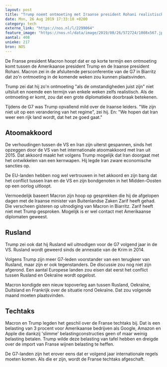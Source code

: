 ```yaml
---
layout: post
title: "Trump noemt ontmoeting met Iraanse president Rohani realistisch"
date: Mon, 26 Aug 2019 17:33:10 +0200
category: tech
externe_link: "https://nos.nl/l/2299064"
feature_image: "https://nos.nl/data/image/2019/08/26/572724/1008x567.jpg"
aantal: 408
unieke: 217
bron: NOS
---
```


<p>De Franse president Macron hoopt dat er op korte termijn een ontmoeting komt tussen de Amerikaanse president Trump en de Iraanse president Rohani. Macron zei in de afsluitende persconferentie van de G7 in Biarritz dat zo'n ontmoeting in de komende weken zou kunnen plaatsvinden.</p>
<p>Trump zei dat hij zo'n ontmoeting "als de omstandigheden juist zijn" niet uitsluit en noemde een termijn van enkele weken zelfs realistisch. Als de ontmoeting er komt, zou dat een grote diplomatieke doorbraak betekenen.</p>
<p>Tijdens de G7 was Trump opvallend mild over de Iraanse leiders. "We zijn niet uit op een verandering van het regime", zei hij. En: "We hopen dat Iran weer een rijk land wordt, dat het ze goed gaat."</p>
<h2>Atoomakkoord</h2>
<p>De verhoudingen tussen de VS en Iran zijn uiterst gespannen, sinds het opzeggen door de VS van het internationale atoomakkoord met Iran uit 2015. Dat akkoord maakt het volgens Trump mogelijk dat Iran doorgaat met het ontwikkelen van een kernwapen. Hij legde Iran zware economische sancties op.</p>
<p>De EU-landen hebben nog wel vertrouwen in het akkoord en zijn bang dat het conflict tussen Iran en de VS en zijn bondgenoten in het Midden-Oosten op een oorlog uitloopt.</p>
<p>Vermoedelijk baseert Macron zijn hoop op gesprekken die hij de afgelopen dagen met de Iraanse minister van Buitenlandse Zaken Zarif heeft gehad. Die verscheen gisteren op uitnodiging van Macron in Biarritz. Zarif heeft niet met Trump gesproken. Mogelijk is er wel contact met Amerikaanse diplomaten geweest.</p>
<h2>Rusland</h2>
<p>Trump zei ook dat hij Rusland wil uitnodigen voor de G7 volgend jaar in de VS. Rusland wordt geweerd sinds de annexatie van de Krim in 2014.</p>
<p>Volgens Trump zijn meer G7-leden voorstander van een terugkeer van Rusland, maar zijn er ook tegenstanders. De discussie zou nog niet zijn afgerond. Een aantal Europese landen zou eisen dat eerst het conflict tussen Rusland en Oekraïne wordt opgelost.</p>
<p>Macron kondigde een nieuw topoverleg aan tussen Rusland, Oekraïne, Duitsland en Frankrijk over de situatie rond Oekraïne. Dat zou volgende maand moeten plaatsvinden.</p>
<h2>Techtaks</h2>
<p>Macron en Trump legden het geschil over de Franse techtaks bij. Dat is een belasting van 3 procent voor Amerikaanse bedrijven als Google, Amazon en Apple die dankzij 'slimme' belastingconstructies geen of maar weinig belasting betalen. Trump wilde deze belasting van tafel hebben en dreigde over de import van Franse wijnen belasting te heffen.</p>
<p>De G7-landen zijn het erover eens dat er volgend jaar internationale regels moeten komen. Als die er zijn, wordt de Franse techtaks afgeschaft.</p>
